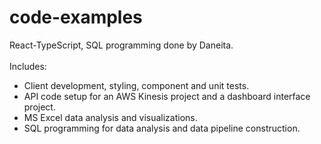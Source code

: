 # code-examples
React-TypeScript, SQL programming done by Daneita. <br/>
<br/>
Includes:
- Client development, styling, component and unit tests.
- API code setup for an AWS Kinesis project and a dashboard interface project.
- MS Excel data analysis and visualizations.
- SQL programming for data analysis and data pipeline construction.
